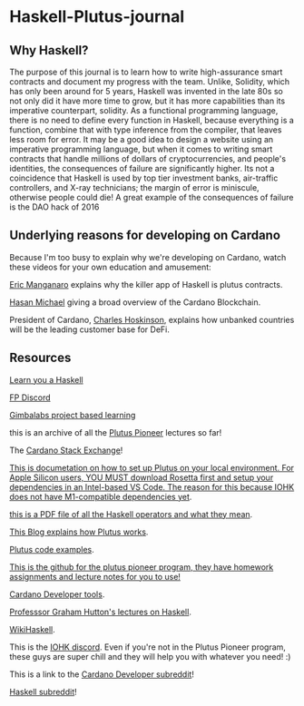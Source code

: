 # Haskell-Plutus-journal

## Why Haskell?

The purpose of this journal is to learn how to write high-assurance smart contracts and document my progress with the team. Unlike, Solidity, which has only been around for 5 years, Haskell was invented in the late 80s so not only did it have more time to grow, but it has more capabilities than its imperative counterpart, solidity. As a functional programming language, there is no need to define every function in Haskell, because everything is a function, combine that with type inference from the compiler, that leaves less room for error. It may be a good idea to design a website using an imperative programming language, but when it comes to writing smart contracts that handle millions of dollars of cryptocurrencies, and people's identities, the consequences of failure are significantly higher. Its not a coincidence that Haskell is used by top tier investment banks, air-traffic controllers, and X-ray technicians; the margin of error is miniscule, otherwise people could die! A great example of the consequences of failure is the DAO hack of 2016

## Underlying reasons for developing on Cardano

Because I'm too busy to explain why we're developing on Cardano, watch these videos for your own education and amusement:

 [Eric Manganaro](https://www.youtube.com/watch?v=GupSfja8gMc)  explains why the killer app of Haskell is plutus contracts.

[Hasan Michael](https://m.youtube.com/watch?v=HoH__7mLA1w) giving a broad overview of the Cardano Blockchain.

President of Cardano, [Charles Hoskinson](https://m.youtube.com/watch?v=d5ANRngQ_YE), explains how unbanked countries will be the leading customer base for DeFi.

## Resources

 [Learn you a Haskell](http://learnyouahaskell.com/chapters)

[FP Discord](https://discord.gg/zpDJjRZr)

[Gimbalabs project based learning](https://discord.gg/W8Ra69Um)

 this is an archive of all the [Plutus Pioneer](https://www.youtube.com/channel/UCX9j__vYOJu00iqBrCzecVw) lectures so far!

 The [Cardano Stack Exchange](https://cardano.stackexchange.com)!

[This is documetation on how to set up Plutus on your local environment. For Apple Silicon users, YOU MUST download Rosetta first and setup your dependencies in an Intel-based VS Code. The reason for this because IOHK does not have M1-compatible dependencies yet](https://docs.plutus-community.com/).

[this is a PDF file of all the Haskell operators and what they mean](https://imada.sdu.dk/~rolf/Edu/DM22/F06/haskell-operatorer.pdf).

[This Blog explains how Plutus works](https://iohk.io/en/blog/posts/2021/04/13/plutus-what-you-need-to-know/).

[Plutus code examples](https://github.com/input-output-hk).

[This is the github for the plutus pioneer program, they have homework assignments and lecture notes for you to use!](https://github.com/input-output-hk/plutus-pioneer-program) 

 [Cardano Developer tools](https://developers.cardano.org/docs/get-started/).

[Professsor Graham Hutton's lectures on Haskell](https://www.youtube.com/channel/UCBDp7ydYTHi1dh4Gnf3VTPA).

[WikiHaskell](https://wiki.haskell.org/Haskell).


 This is the [IOHK discord](https://discord.gg/W6mhZeRB). Even if you're not in the Plutus Pioneer program, these guys are super chill and they will help you with whatever you need! :)

This is a link to the [Cardano Developer subreddit](https://www.reddit.com/r/CardanoDevelopers/)!

[Haskell subreddit](https://www.reddit.com/r/haskell/)!
